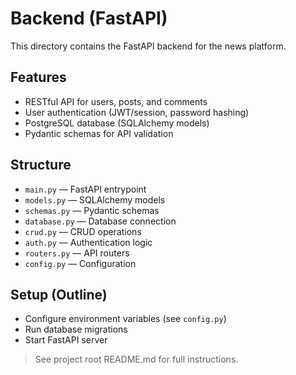 # Backend (FastAPI)

This directory contains the FastAPI backend for the news platform.

## Features
- RESTful API for users, posts, and comments
- User authentication (JWT/session, password hashing)
- PostgreSQL database (SQLAlchemy models)
- Pydantic schemas for API validation

## Structure
- `main.py` — FastAPI entrypoint
- `models.py` — SQLAlchemy models
- `schemas.py` — Pydantic schemas
- `database.py` — Database connection
- `crud.py` — CRUD operations
- `auth.py` — Authentication logic
- `routers.py` — API routers
- `config.py` — Configuration

## Setup (Outline)
- Configure environment variables (see `config.py`)
- Run database migrations
- Start FastAPI server

> See project root README.md for full instructions. 